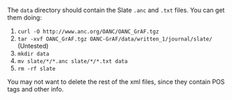 The `data` directory should contain the Slate `.anc` and `.txt` files. You can get them doing:
  1. `curl -O http://www.anc.org/OANC/OANC_GrAF.tgz`
  2. `tar -xvf OANC_GrAF.tgz OANC-GrAF/data/written_1/journal/slate/` (Untested)
  3. `mkdir data`
  4. `mv slate/*/*.anc slate/*/*.txt data`
  5. `rm -rf slate`

You may not want to delete the rest of the xml files, since they contain POS tags and other info.
